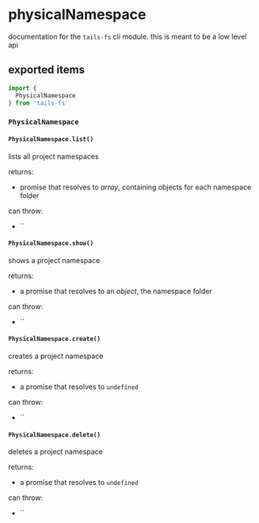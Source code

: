 # physicalNamespace

documentation for the `tails-fs` cli module. this is meant to be a low level api

## exported items

```js
import {
  PhysicalNamespace
} from 'tails-fs'
```

### `PhysicalNamespace`

#### `PhysicalNamespace.list()`

lists all project namespaces

returns:

- promise that resolves to *array*, containing objects for each namespace folder

can throw:

- ``

#### `PhysicalNamespace.show()`

shows a project namespace

returns:

- a promise that resolves to an *object*, the namespace folder

can throw:

- ``

#### `PhysicalNamespace.create()`

creates a project namespace

returns:

- a promise that resolves to `undefined`

can throw:

- ``

#### `PhysicalNamespace.delete()`

deletes a project namespace

returns:

- a promise that resolves to `undefined`

can throw:

- ``
